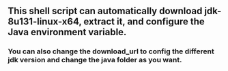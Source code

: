 ## This shell script can automatically download jdk-8u131-linux-x64, extract it, and configure the Java environment variable. 
### You can also change the download_url to config the different jdk version and change the java folder as you want.
